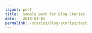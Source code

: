 ```yaml
---
layout: post
title:  Sample post for Blog Stories
date:   2018-01-01
permalink: /stories/blog-stories/test
---
```

